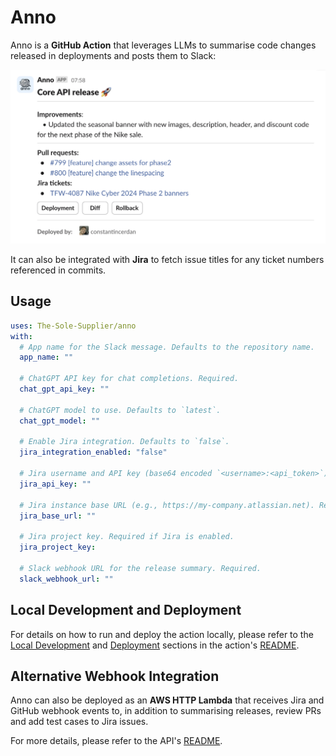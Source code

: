 # **Anno**
Anno is a **GitHub Action** that leverages LLMs to summarise code changes released in deployments and posts them to Slack:

<img src="docs/release_summary_example.png" alt="Release summary example" width="650">

It can also be integrated with **Jira** to fetch issue titles for any ticket numbers referenced in commits.

## **Usage**

```yaml
uses: The-Sole-Supplier/anno
with:
  # App name for the Slack message. Defaults to the repository name.
  app_name: ""

  # ChatGPT API key for chat completions. Required.
  chat_gpt_api_key: ""

  # ChatGPT model to use. Defaults to `latest`.
  chat_gpt_model: ""

  # Enable Jira integration. Defaults to `false`.
  jira_integration_enabled: "false"

  # Jira username and API key (base64 encoded `<username>:<api_token>`). Required if Jira is enabled.
  jira_api_key: ""

  # Jira instance base URL (e.g., https://my-company.atlassian.net). Required if Jira is enabled.
  jira_base_url: ""

  # Jira project key. Required if Jira is enabled.
  jira_project_key:

  # Slack webhook URL for the release summary. Required.
  slack_webhook_url: ""
```

## Local Development and Deployment

For details on how to run and deploy the action locally, please refer to the [Local Development](action/README.md#local-development) and [Deployment](action/README.md#deployment) sections in the action's [README](action/README.md).
## Alternative Webhook Integration

Anno can also be deployed as an **AWS HTTP Lambda** that receives Jira and GitHub webhook events to, in addition to summarising releases, review PRs and add test cases to Jira issues.

For more details, please refer to the API's [README](api/README.md).